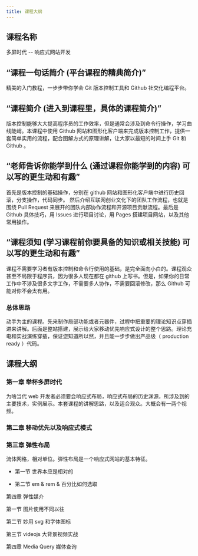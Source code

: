 ```yaml
---
title: 课程大纲
---
```



## 课程名称

多屏时代 -- 响应式网站开发

## “课程一句话简介 (平台课程的精典简介)”

精美的入门教程，一步步带你学会 Git 版本控制工具和 Github 社交化编程平台。

## “课程简介 (进入到课程里，具体的课程简介)”

版本控制能够大大提高程序员的工作效率，但是通常会涉及到命令行操作，学习曲线陡峭。本课程中使用 Github 网站和图形化客户端来完成版本控制工作，提供一套简单实用的流程，配合图解方式的原理讲解，让大家以最短的时间上手 Git 和 Github 。

## “老师告诉你能学到什么 (通过课程你能学到的内容) 可以写的更生动和有趣”

首先是版本控制的基础操作，分别在 github 网站和图形化客户端中进行历史回滚，分支操作，代码同步。 然后介绍互联网创业文化下的团队工作流程，也就是围绕 Pull Request 来展开的团队内部协作流程和开源项目贡献流程。最后是 Github 具体技巧，用 Issues 进行项目讨论，用 Pages 搭建项目网站，以及其他常用操作。

## “课程须知 (学习课程前你要具备的知识或相关技能) 可以写的更生动和有趣”

课程不需要学习者有版本控制和命令行使用的基础，是完全面向小白的。课程观众甚至不局限于程序员，因为很多人现在都在 github 上写书。但是，如果你的日常工作中不涉及很多文字工作，不需要多人协作，不需要回滚修改，那么 Github 可能对你不会太有用。

### 总体思路

动手为主的课程。先来制作局部功能或者元器件，过程中把重要的理论知识点穿插进来讲解。后面是整站搭建，展示给大家移动优先响应式设计的整个思路。理论充电和实战演练穿插，保证您知道所以然，并且能一步步做出产品级（ production ready ）代码。

<!-- 基本上 google treehouse 以及 css-tricks 上的优秀内容都不要放过 -->


## 课程大纲

### 第一章 举杯多屏时代

为啥当代 web 开发者必须要会响应式布局，响应式布局的历史渊源，所涉及到的主要技术，实例展示。本套课程的讲解思路，以及适合观众。大概会有一两个视频。


### 第二章 移动优先以及响应式模式


### 第三章 弹性布局

流体网格，相对单位。弹性布局是一个响应式网站的基本特征。

- 第一节 世界本应是相对的

- 第二节 em & rem & 百分比如何选取

第四章 弹性媒介

第一节 图片使用不同以往

第二节 妙用 svg 和字体图标

第三节 videojs 大背景视频实战
<!-- 制作类似于 newrelic thinkful airbnb 首页那样的背景视频 -->

第四章 Media Query 媒体查询



